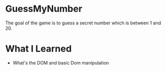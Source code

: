 # GuessMyNumber
The goal of the game is to guess a secret number which is between 1 and 20.

# What I Learned
* What's the DOM and basic Dom manipulation
